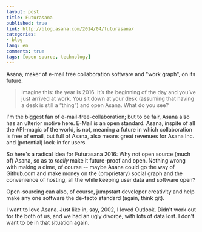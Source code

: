 ```yaml
---
layout: post
title: Futurasana
published: true
link: http://blog.asana.com/2014/04/futurasana/
categories:
- blog
lang: en
comments: true
tags: [open source, technology]
---
```


Asana, maker of e-mail free collaboration software and "work graph", on its future:

> Imagine this: the year is 2016.
> It’s the beginning of the day and you’ve just arrived at work.
> You sit down at your desk (assuming that having a desk is still a “thing”) and open Asana.
> What do you see?

I'm the biggest fan of e-mail-free-collaboration; but to be fair, Asana also has an ulterior motive here.
E-Mail is an open standard. Asana, inspite of all the API-magic of the world, is not, meaning a future in which collaboration is free of email, but full of Asana, also means great revenues for Asana Inc. and (potential) lock-in for users.

So here's a radical idea for Futurasana 2016: Why not open source (much of) Asana, so as to *really* make it future-proof and open. Nothing wrong with making a dime, of course -- maybe Asana could go the way of Github.com and make money on the (proprietary) social graph and the convenience of hosting, all the while keeping user data and software open?

Open-sourcing can also, of course, jumpstart developer creativity and help make any one software the de-facto standard (again, think git).

I want to love Asana. Just like in, say, 2002, I loved Outlook. Didn't work out for the both of us, and we had an ugly divorce, with lots of data lost. I don't want to be in that situation again.